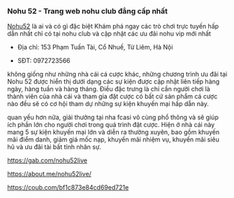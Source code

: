 ### Nohu 52 - Trang web nohu club đẳng cấp nhất

[Nohu52](https://nohu52.live/) là ai và có gì đặc biệt Khám phá ngay các trò chơi trực tuyến hấp dẫn nhất chỉ có tại nohu club và cập nhật các ưu đãi nohu vip mới nhất

- Địa chỉ: 153 Phạm Tuấn Tài, Cổ Nhuế, Từ Liêm, Hà Nội

- SĐT: 0972723566

không giống như những nhà cái cá cược khác, những chương trình ưu đãi tại Nohu 52 được hiển thị dưới dạng các sự kiện được cập nhật liên tiếp hàng ngày, hàng tuần và hàng tháng. Điều đặc trưng là chỉ cần người chơi là thành viên của nhà cái và tham gia đặt cược có bất cứ sản phẩm cá cược nào đều sẽ có cơ hội tham dự những sự kiện khuyến mại hấp dẫn này.

quan yếu hơn nữa, giải thưởng tại nha fcasi vô cùng phổ thông và sẽ giúp ích phần lớn cho người chơi trong quá trình đặt cược. Hiện ở nhà cái này mang 5 sự kiện khuyến mại lớn và diễn ra thường xuyên, bao gồm khuyến mãi điểm danh, giảm giá mốc nạp, khuyến mãi nhiệm vụ, khuyến mãi siêu hũ và ưu đãi tài bất tỉnh nhân sự.

https://gab.com/nohu52live

https://about.me/nohu52live/

https://coub.com/bf1c873e84cd69ed721e
